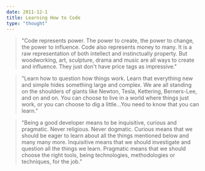 ```yaml
---
date: 2011-12-1
title: Learning How to Code
type: "thought"
---
```


> "Code represents power. The power to create, the power to change, the power to influence. Code also represents money to many. It is a raw representation of both intellect and instinctually property. But woodworking, art, sculpture, drama and music are all ways to create and influence. They just don't have price tags as impressive."

> "Learn how to question how things work. Learn that everything new and simple hides something large and complex. We are all standing on the shoulders of giants like Newton, Tesla, Kettering, Berners-Lee, and on and on. You can choose to live in a world where things just work, or you can choose to dig a little...You need to know that you can learn."

> "Being a good developer means to be inquisitive, curious and pragmatic. Never religious. Never dogmatic. Curious means that we should be eager to learn about all the things mentioned below and many many more. Inquisitive means that we should investigate and question all the things we learn. Pragmatic means that we should choose the right tools, being technologies, methodologies or techniques, for the job."
